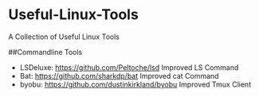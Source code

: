 # Useful-Linux-Tools
A Collection of Useful Linux Tools


##Commandline Tools

- LSDeluxe: https://github.com/Peltoche/lsd Improved LS Command
- Bat: https://github.com/sharkdp/bat Improved cat Command
- byobu: https://github.com/dustinkirkland/byobu Improved Tmux Client
